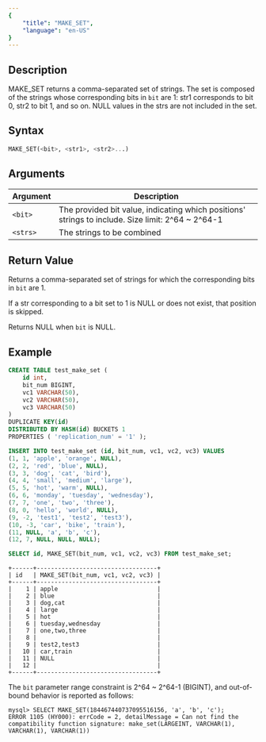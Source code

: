 ```yaml
---
{
    "title": "MAKE_SET",
    "language": "en-US"
}
---
```


## Description

MAKE_SET returns a comma-separated set of strings.
The set is composed of the strings whose corresponding bits in `bit` are 1: str1 corresponds to bit 0, str2 to bit 1, and so on. NULL values in the strs are not included in the set.

## Syntax

```sql
MAKE_SET(<bit>, <str1>, <str2>...)
```

## Arguments

| Argument       | Description                                                              |
|----------------|--------------------------------------------------------------------------|
| `<bit>`        | The provided bit value, indicating which positions' strings to include. Size limit: 2^64 ~ 2^64-1 |
| `<strs>`       | The strings to be combined                                                |

## Return Value

Returns a comma-separated set of strings for which the corresponding bits in `bit` are 1.

If a str corresponding to a bit set to 1 is NULL or does not exist, that position is skipped.

Returns NULL when `bit` is NULL.

## Example

```sql
CREATE TABLE test_make_set (
    id int,
    bit_num BIGINT,
    vc1 VARCHAR(50),
    vc2 VARCHAR(50),
    vc3 VARCHAR(50)
)
DUPLICATE KEY(id)
DISTRIBUTED BY HASH(id) BUCKETS 1
PROPERTIES ( 'replication_num' = '1' );

INSERT INTO test_make_set (id, bit_num, vc1, vc2, vc3) VALUES
(1, 1, 'apple', 'orange', NULL),
(2, 2, 'red', 'blue', NULL),
(3, 3, 'dog', 'cat', 'bird'),
(4, 4, 'small', 'medium', 'large'),
(5, 5, 'hot', 'warm', NULL),
(6, 6, 'monday', 'tuesday', 'wednesday'),
(7, 7, 'one', 'two', 'three'),
(8, 0, 'hello', 'world', NULL),
(9, -2, 'test1', 'test2', 'test3'),
(10, -3, 'car', 'bike', 'train'),
(11, NULL, 'a', 'b', 'c'),
(12, 7, NULL, NULL, NULL);
```

```sql
SELECT id, MAKE_SET(bit_num, vc1, vc2, vc3) FROM test_make_set;
```
```text
+------+----------------------------------+
| id   | MAKE_SET(bit_num, vc1, vc2, vc3) |
+------+----------------------------------+
|    1 | apple                            |
|    2 | blue                             |
|    3 | dog,cat                          |
|    4 | large                            |
|    5 | hot                              |
|    6 | tuesday,wednesday                |
|    7 | one,two,three                    |
|    8 |                                  |
|    9 | test2,test3                      |
|   10 | car,train                        |
|   11 | NULL                             |
|   12 |                                  |
+------+----------------------------------+
```

The `bit` parameter range constraint is 2^64 ~ 2^64-1 (BIGINT), and out-of-bound behavior is reported as follows:
```text
mysql> SELECT MAKE_SET(184467440737095516156, 'a', 'b', 'c');
ERROR 1105 (HY000): errCode = 2, detailMessage = Can not find the compatibility function signature: make_set(LARGEINT, VARCHAR(1), VARCHAR(1), VARCHAR(1))
```